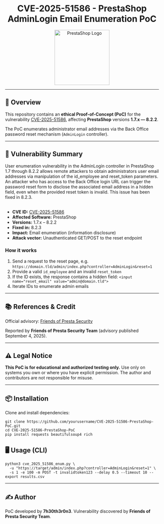 <h1 align="center">CVE-2025-51586 - PrestaShop AdminLogin Email Enumeration PoC</h1>

<p align="center">
  <img src="https://github.com/7h30th3r0n3/CVE-2025-51586-PrestaShop-PoC/blob/main/img/prestaa.png" width="180" alt="PrestaShop Logo" />
</p>

<hr />

<h2>📌 Overview</h2>

<p>This repository contains an <strong>ethical Proof-of-Concept (PoC)</strong> for the vulnerability
<a href="https://security.friendsofpresta.org/core/2025/09/04/CVE-2025-51586.html">CVE-2025-51586</a>,
affecting <strong>PrestaShop</strong> versions <strong>1.7.x — 8.2.2</strong>.</p>

<p>The PoC enumerates administrator email addresses via the Back Office password reset mechanism (<code>AdminLogin</code> controller).</p>

<hr />

<h2>📝 Vulnerability Summary</h2>
User enumeration vulnerability in the AdminLogin controller in PrestaShop 1.7 through 8.2.2 allows remote attackers to obtain administrators user email addresses via manipulation of the id_employee and reset_token parameters. An attacker who has access to the Back Office login URL can trigger the password reset form to disclose the associated email address in a hidden field, even when the provided reset token is invalid. This issue has been fixed in 8.2.3.</br></br>

<ul>
  <li><strong>CVE ID:</strong> <a href="https://security.friendsofpresta.org/core/2025/09/04/CVE-2025-51586.html">CVE-2025-51586</a></li>
  <li><strong>Affected Software:</strong> PrestaShop</li>
  <li><strong>Versions:</strong> 1.7.x – 8.2.2</li>
  <li><strong>Fixed in:</strong> 8.2.3</li>
  <li><strong>Impact:</strong> Email enumeration (information disclosure)</li>
  <li><strong>Attack vector:</strong> Unauthenticated GET/POST to the reset endpoint</li>
</ul>

<h3>How it works</h3>
<ol>
  <li>Send a request to the reset page, e.g. <code>https://domain.tld/admin/index.php?controller=AdminLogin&amp;reset=1</code></li>
  <li>Provide a valid <code>id_employee</code> and an invalid <code>reset_token</code></li>
  <li>If the ID exists, the response contains a hidden field: <code>&lt;input name="reset_email" value="admin@domain.tld"&gt;</code></li>
  <li>Iterate IDs to enumerate admin emails</li>
</ol>

<hr />

<h2>📚 References & Credit</h2>
<p>Official advisory: <a href="https://security.friendsofpresta.org/core/2025/09/04/CVE-2025-51586.html">Friends of Presta Security</a></p>
<p>Reported by <strong>Friends of Presta Security Team</strong> (advisory published September 4, 2025).</p>

<hr />

<h2>⚠️ Legal Notice</h2>
<p><strong>This PoC is for educational and authorized testing only.</strong> Use only on systems you own or where you have explicit permission. The author and contributors are not responsible for misuse.</p>

<hr />

<h2>📦 Installation</h2>
<p>Clone and install dependencies:</p>
<pre><code>git clone https://github.com/yourusername/CVE-2025-51586-PrestaShop-PoC.git
cd CVE-2025-51586-PrestaShop-PoC
pip install requests beautifulsoup4 rich
</code></pre>

<h2>🖥️ Usage (CLI)</h2>
<pre><code>python3 cve_2025_51586_enum.py \
  -u "https://target/admin/index.php?controller=AdminLogin&amp;reset=1" \
  -s 1 -e 100 -m POST -t invalidtoken123 --delay 0.5 --timeout 10 --export results.csv
</code></pre>

<hr />

<h2>✍️ Author</h2>
<p>PoC developed by <strong>7h30th3r0n3</strong>. Vulnerability discovered by <strong>Friends of Presta Security Team</strong>.</p>

<!-- End -->
